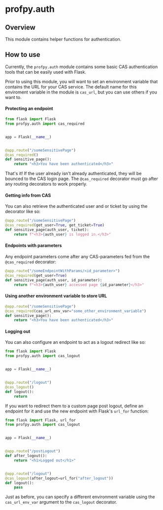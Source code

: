# profpy.auth
## Overview
This module contains helper functions for authentication.

## How to use
Currently, the ```profpy.auth``` module contains some basic CAS authentication tools that can be easily used with Flask. 

Prior to using this module, you will want to set an environment variable that contains the URL for your CAS service. The 
default name for this enviroment variable in the module is ```cas_url```, but you can use others if you want to.

#### Protecting an endpoint
```python
from flask import Flask
from profpy.auth import cas_required


app = Flask(__name__)


@app.route("/someSensitivePage")
@cas_required()
def sensitive_page():
    return "<h3>You have been authenticated</h3>"
```

That's it! If the user already isn't already authenticated, they will be bounced to the CAS login page. The ```@cas_required``` decorator
must go after any routing decorators to work properly.

#### Getting info from CAS
You can also retrieve the authenticated user and or ticket by using the decorator like so:
```python
@app.route("/someSensitivePage")
@cas_required(get_user=True, get_ticket=True)
def sensitive_page(auth_user, ticket):
    return f"<h3>{auth_user} is logged in.</h3>"
```

#### Endpoints with parameters
Any endpoint parameters come after any CAS-parameters fed from the ```@cas_required``` decorator:
```python
@app.route("/someEndpointWithParams/<id_parameter>")
@cas_required(get_user=True)
def sensitive_page(auth_user, id_parameter):
    return f"<h3>{auth_user} accessed page {id_parameter}</h3>"
```

#### Using another environment variable to store URL
```python
@app.route("/someSensitivePage")
@cas_required(cas_url_env_var="some_other_environment_variable")
def sensitive_page():
    return "<h3>You have been authenticated</h3>"
```

#### Logging out
You can also configure an endpoint to act as a logout redirect like so:
```python
from flask import Flask
from profpy.auth import cas_logout


app = Flask(__name__)


@app.route("/logout")
@cas_logout()
def logout():
    return
```

If you want to redirect them to a custom page post logout, define an endpoint for it and use the new endpoint with Flask's
```url_for``` function:
```python
from flask import Flask, url_for
from profpy.auth import cas_logout


app = Flask(__name__)


@app.route("/postLogout")
def after_logout():
    return "<h1>Logged out</h1>"


@app.route("/logout")
@cas_logout(after_logout=url_for("after_logout"))
def logout():
    pass
```

Just as before, you can specify a different environment variable using the ```cas_url_env_var``` argument to the ```cas_logout``` decorator.